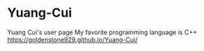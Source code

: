 # Yuang-Cui
Yuang Cui's user page
My favorite programming language is C++
https://goldenstone929.github.io/Yuang-Cui/ 
